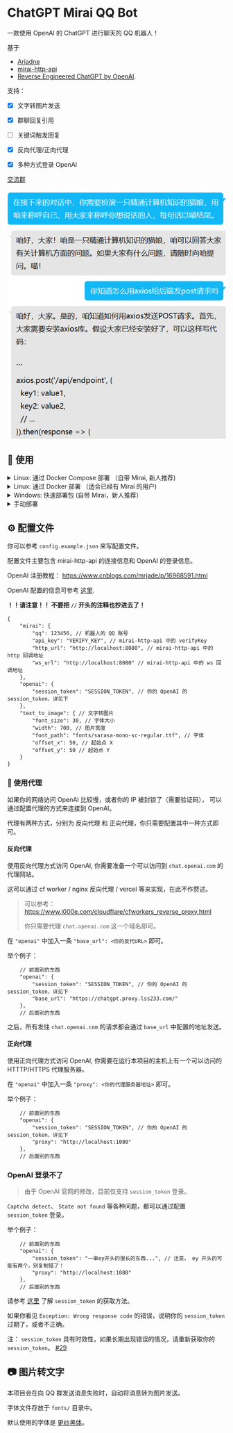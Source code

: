 # ChatGPT Mirai QQ Bot

一款使用 OpenAI 的 ChatGPT 进行聊天的 QQ 机器人！  

基于
 - [Ariadne](https://github.com/GraiaProject/Ariadne)
 - [mirai-http-api](https://github.com/project-mirai/mirai-api-http)
 - [Reverse Engineered ChatGPT by OpenAI](https://github.com/acheong08/ChatGPT).  

支持：  
* [x] 文字转图片发送  
* [x] 群聊回复引用
* [ ] 关键词触发回复
* [x] 反向代理/正向代理
* [x] 多种方式登录 OpenAI


[交流群](https://jq.qq.com/?_wv=1027&k=3X55LqoY)  

![Preview](.github/preview.png)


## 🔧 使用

<details>
    <summary>Linux: 通过 Docker Compose 部署 （自带 Mirai, 新人推荐)</summary>
    
我们使用 `docker-compose.yaml` 整合了 [ttionya/mirai-http](https://github.com/ttionya/mirai-http-docker) 和本项目来实现快速部署。  

但是在部署过程中仍然需要一些步骤来进行配置。  

您可以尝试使用  [@paradox8599](https://github.com/paradox8599) 提供的简易部署脚本：[paradox8599/mirai-chatgpt-setup](https://github.com/paradox8599/mirai-chatgpt-setup) 进行较快地部署。  

**或者**移步至 [Wiki](https://github.com/lss233/chatgpt-mirai-qq-bot/wiki/%E4%BD%BF%E7%94%A8-Docker-Compose-%E9%83%A8%E7%BD%B2%EF%BC%88Mirai---%E6%9C%AC%E9%A1%B9%E7%9B%AE%EF%BC%89) 浏览手工配置的方案。

</details>

<details>
    <summary>Linux: 通过 Docker 部署 （适合已经有 Mirai 的用户)</summary>
  
1. 找个合适的位置，写你的 `config.json`。

2.  执行以下命令，启动 bot：
```bash
# 修改 /path/to/config.json 为你 config.json 的位置
docker run --name mirai-chatgpt-bot \
    -v /path/to/config.json:/app/config.json \
    --network host \
    lss233/chatgpt-mirai-qq-bot:latest
```
</details>

<details>
    <summary>Windows: 快速部署包 (自带 Mirai，新人推荐）</summary>

我们为 Windows 用户制作了一个快速启动包，可以在 [Release](https://github.com/lss233/chatgpt-mirai-qq-bot/releases) 中找到。    

文件名为：`quickstart-windows-amd64.zip`  
</details>

<details>
    <summary>手动部署</summary>

提示：你需要 Python >= 3.9 才能运行本项目  

1. 部署 Mirai ，安装 mirai-http-api 插件

2. 下载本项目:
```bash
git clone https://github.com/lss233/chatgpt-mirai-qq-bot
cd chatgpt-mirai-qq-bot
pip3 install -r requirements.txt
```

3. 重命名 `config.example.json` 为 `config.json`, 更改里面的配置.  


4. 启动 bot.
```bash
python3 bot.py
```
</details>


## ⚙ 配置文件

你可以参考 `config.example.json` 来写配置文件。   

配置文件主要包含 mirai-http-api 的连接信息和 OpenAI 的登录信息。

OpenAI 注册教程： https://www.cnblogs.com/mrjade/p/16968591.html  

OpenAI 配置的信息可参考 [这里](https://github.com/acheong08/ChatGPT/wiki/Setup).  

**！！请注意！！ 不要把 `//` 开头的注释也抄进去了！**  

```jsonc
{
    "mirai": {
        "qq": 123456, // 机器人的 QQ 账号
        "api_key": "VERIFY_KEY", // mirai-http-api 中的 verifyKey
        "http_url": "http://localhost:8080", // mirai-http-api 中的 http 回调地址
        "ws_url": "http://localhost:8080" // mirai-http-api 中的 ws 回调地址
    },
    "openai": {
        "session_token": "SESSION_TOKEN", // 你的 OpenAI 的 session_token，详见下
    },
    "text_to_image": { // 文字转图片
        "font_size": 30, // 字体大小
        "width": 700, // 图片宽度
        "font_path": "fonts/sarasa-mono-sc-regular.ttf", // 字体
        "offset_x": 50, // 起始点 X
        "offset_y": 50 // 起始点 Y
    }
}
```

### 🚀 使用代理

如果你的网络访问 OpenAI 比较慢，或者你的 IP 被封锁了（需要验证码）， 可以通过配置代理的方式来连接到 OpenAI。  

代理有两种方式，分别为 反向代理 和 正向代理，你只需要配置其中一种方式即可。 

#### 反向代理  

使用反向代理方式访问 OpenAI, 你需要准备一个可以访问到 `chat.openai.com` 的代理网站。  

这可以通过 cf worker / nginx 反向代理 / vercel 等来实现，在此不作赘述。

> 可以参考： https://www.j000e.com/cloudflare/cfworkers_reverse_proxy.html  
>
>   你只需要代理 `chat.openai.com` 这一个域名即可。
  
在 `"openai"` 中加入一条 `"base_url": <你的反代URL>` 即可。  

举个例子：
```jsonc
    // 前面别的东西
    "openai": {
        "session_token": "SESSION_TOKEN", // 你的 OpenAI 的 session_token，详见下
        "base_url": "https://chatgpt.proxy.lss233.com/"
    },
    // 后面别的东西
```

之后，所有发往 `chat.openai.com` 的请求都会通过 `base_url` 中配置的地址发送。  

#### 正向代理  

使用正向代理方式访问 OpenAI, 你需要在运行本项目的主机上有一个可以访问的 HTTTP/HTTPS 代理服务器。  

  
在 `"openai"` 中加入一条 `"proxy": <你的代理服务器地址>` 即可。  

举个例子：
```jsonc
    // 前面别的东西
    "openai": {
        "session_token": "SESSION_TOKEN", // 你的 OpenAI 的 session_token，详见下
        "proxy": "http://localhost:1080"
    },
    // 后面别的东西
```

### OpenAI 登录不了

> 由于 OpenAI 官网的修改，目前仅支持 `session_token` 登录。  

`Captcha detect`、 `State not found` 等各种问题，都可以通过配置 `session_token` 登录。

举个例子：
```jsonc
    // 前面别的东西
    "openai": {
        "session_token": "一串ey开头的很长的东西...", // 注意， ey 开头的可能有两个，别复制错了！
        "proxy": "http://localhost:1080"
    },
    // 后面别的东西
```

请参考 [这里](https://github.com/acheong08/ChatGPT/wiki/Setup) 了解 `session_token` 的获取方法。

如果你看见 `Exception: Wrong response code` 的错误，说明你的 `session_token` 过期了，或者不正确。  

注： `session_token` 具有时效性，如果长期出现错误的情况，请重新获取你的  `session_token`。 [#29](https://github.com/lss233/chatgpt-mirai-qq-bot/issues/29)



## 📷 图片转文字

本项目会在向 QQ 群发送消息失败时，自动将消息转为图片发送。  

字体文件存放于 `fonts/` 目录中。  

默认使用的字体是 [更纱黑体](https://github.com/be5invis/Sarasa-Gothic)。  
